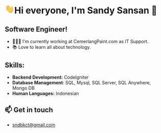 # <img src="https://raw.githubusercontent.com/ABSphreak/ABSphreak/master/gifs/Hi.gif" width="30px">Hi everyone, I'm Sandy Sansan 👋

## Software Engineer!
- 🧑🏻‍💻 I'm currently working at CemerlangPaint.com as IT Support.
- 📚 Love to learn all about technology.

## Skills:
- **Backend Development:** CodeIgniter
- **Database Management**: SQL, Mysql, SQL Server, SQL Anywhere, Mongo DB
- **Human Languages:** Indonesian

## 📫 Get in touch
- sndbkct@gmail.com

<!--
## 📫 Get in touch
[![LinkedIn](https://img.shields.io/badge/LinkedIn-0077B5?style=for-the-badge&logo=linkedin&logoColor=white)](https://in.linkedin.com/in/sndbkct) 
[![X (formerly Twitter) Follow](https://img.shields.io/twitter/follow/sndbkct)]([https://twitter/follow/sndbkct](https://twitter.com/intent/follow?screen_name=sndbkct))

my e-[mail](mailto:sndbkct@gmail.com) .
**sndbkct/sndbkct** is a ✨ _special_ ✨ repository because its `README.md` (this file) appears on your GitHub profile.

Here are some ideas to get you started:

- 🔭 I’m currently working on ...
- 🌱 I’m currently learning ...
- 👯 I’m looking to collaborate on ...
- 🤔 I’m looking for help with ...
- 💬 Ask me about ...
- 📫 How to reach me: ...
- 😄 Pronouns: ...
- ⚡ Fun fact: ...
-->
